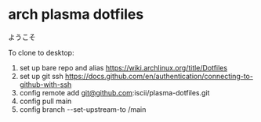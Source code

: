 # arch plasma dotfiles
ようこそ

To clone to desktop:
  1. set up bare repo and alias https://wiki.archlinux.org/title/Dotfiles
  2. set up git ssh https://docs.github.com/en/authentication/connecting-to-github-with-ssh
  3. config remote add git@github.com:iscii/plasma-dotfiles.git
  4. config pull main
  5. config branch --set-upstream-to /main
